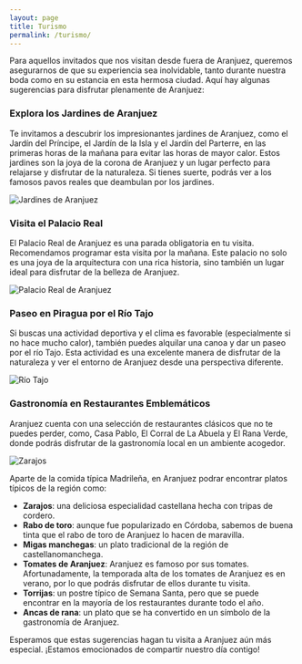 ```yaml
---
layout: page
title: Turismo
permalink: /turismo/
---
```



Para aquellos invitados que nos visitan desde fuera de Aranjuez, queremos asegurarnos de que su experiencia sea inolvidable, tanto durante nuestra boda como en su estancia en esta hermosa ciudad. Aquí hay algunas sugerencias para disfrutar plenamente de Aranjuez:

### Explora los Jardines de Aranjuez

Te invitamos a descubrir los impresionantes jardines de Aranjuez, como el Jardín del Príncipe, el Jardín de la Isla y el Jardín del Parterre, en las primeras horas de la mañana para evitar las horas de mayor calor. Estos jardines son la joya de la corona de Aranjuez y un lugar perfecto para relajarse y disfrutar de la naturaleza. Si tienes suerte, podrás ver a los famosos pavos reales que deambulan por los jardines.

![Jardines de Aranjuez](/boda-paula-eduardo/images/jardin-principe.jpg)

### Visita el Palacio Real

El Palacio Real de Aranjuez es una parada obligatoria en tu visita. Recomendamos programar esta visita por la mañana. Este palacio no solo es una joya de la arquitectura con una rica historia, sino también un lugar ideal para disfrutar de la belleza de Aranjuez.

![Palacio Real de Aranjuez](/boda-paula-eduardo/images/palacio_aranjuez.jpg)

### Paseo en Piragua por el Río Tajo

Si buscas una actividad deportiva y el clima es favorable (especialmente si no hace mucho calor), también puedes alquilar una canoa y dar un paseo por el río Tajo. Esta actividad es una excelente manera de disfrutar de la naturaleza y ver el entorno de Aranjuez desde una perspectiva diferente.

![Río Tajo](/boda-paula-eduardo/images/piraguas.jpg)

### Gastronomía en Restaurantes Emblemáticos

Aranjuez cuenta con una selección de restaurantes clásicos que no te puedes perder, como, Casa Pablo, El Corral de La Abuela y El Rana Verde, donde podrás disfrutar de la gastronomía local en un ambiente acogedor.

![Zarajos](/boda-paula-eduardo/images/zarajos.jpg)

Aparte de la comida típica Madrileña, en Aranjuez podrar encontrar platos típicos de la región como:

- **Zarajos**: una deliciosa especialidad castellana hecha con tripas de cordero.
- **Rabo de toro**: aunque fue popularizado en Córdoba, sabemos de buena tinta que el rabo de toro de Aranjuez lo hacen de maravilla.
- **Migas manchegas**: un plato tradicional de la región de castellanomanchega.
- **Tomates de Aranjuez**: Aranjuez es famoso por sus tomates. Afortunadamente, la temporada alta de los tomates de Aranjuez es en verano, por lo que podrás disfrutar de ellos durante tu visita.
- **Torrijas**: un postre típico de Semana Santa, pero que se puede encontrar en la mayoría de los restaurantes durante todo el año.
- **Ancas de rana**: un plato que se ha convertido en un símbolo de la gastronomía de Aranjuez.

Esperamos que estas sugerencias hagan tu visita a Aranjuez aún más especial. ¡Estamos emocionados de compartir nuestro día contigo!
